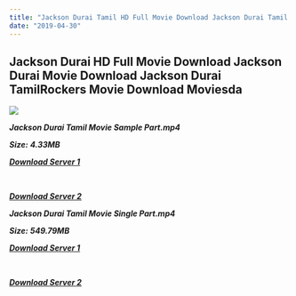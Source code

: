 ```yaml
---
title: "Jackson Durai Tamil HD Full Movie Download Jackson Durai Tamil Movie HD Download"
date: "2019-04-30"
---
```


## Jackson Durai HD Full Movie Download Jackson Durai Movie Download Jackson Durai TamilRockers Movie Download Moviesda

![](https://images.moviebuff.com/3d4d7c3c-8f37-44aa-90d7-6a99b0451858?w=1000)

**_Jackson Durai Tamil Movie Sample Part.mp4_**

**_Size:_** **_4.33MB_**  

**_[Download Server 1](http://s20.uptofiles.net//files/Tamil{18b9e36be58349bcedc591cb24b1d58373c4fcb8ec6c90ee99c2d93b5f4aedc9}202017{18b9e36be58349bcedc591cb24b1d58373c4fcb8ec6c90ee99c2d93b5f4aedc9}20Movies/Jackson{18b9e36be58349bcedc591cb24b1d58373c4fcb8ec6c90ee99c2d93b5f4aedc9}20Durai{18b9e36be58349bcedc591cb24b1d58373c4fcb8ec6c90ee99c2d93b5f4aedc9}20(2016){18b9e36be58349bcedc591cb24b1d58373c4fcb8ec6c90ee99c2d93b5f4aedc9}20HD{18b9e36be58349bcedc591cb24b1d58373c4fcb8ec6c90ee99c2d93b5f4aedc9}20DVDRip/Mp4{18b9e36be58349bcedc591cb24b1d58373c4fcb8ec6c90ee99c2d93b5f4aedc9}20HD{18b9e36be58349bcedc591cb24b1d58373c4fcb8ec6c90ee99c2d93b5f4aedc9}20(640x360)/Jackson{18b9e36be58349bcedc591cb24b1d58373c4fcb8ec6c90ee99c2d93b5f4aedc9}20Durai{18b9e36be58349bcedc591cb24b1d58373c4fcb8ec6c90ee99c2d93b5f4aedc9}20Sample{18b9e36be58349bcedc591cb24b1d58373c4fcb8ec6c90ee99c2d93b5f4aedc9}20(640x360).mp4)_**

**_[  
](http://s20.uptofiles.net//files/Tamil{18b9e36be58349bcedc591cb24b1d58373c4fcb8ec6c90ee99c2d93b5f4aedc9}202017{18b9e36be58349bcedc591cb24b1d58373c4fcb8ec6c90ee99c2d93b5f4aedc9}20Movies/Jackson{18b9e36be58349bcedc591cb24b1d58373c4fcb8ec6c90ee99c2d93b5f4aedc9}20Durai{18b9e36be58349bcedc591cb24b1d58373c4fcb8ec6c90ee99c2d93b5f4aedc9}20(2016){18b9e36be58349bcedc591cb24b1d58373c4fcb8ec6c90ee99c2d93b5f4aedc9}20HD{18b9e36be58349bcedc591cb24b1d58373c4fcb8ec6c90ee99c2d93b5f4aedc9}20DVDRip/Mp4{18b9e36be58349bcedc591cb24b1d58373c4fcb8ec6c90ee99c2d93b5f4aedc9}20HD{18b9e36be58349bcedc591cb24b1d58373c4fcb8ec6c90ee99c2d93b5f4aedc9}20(640x360)/Jackson{18b9e36be58349bcedc591cb24b1d58373c4fcb8ec6c90ee99c2d93b5f4aedc9}20Durai{18b9e36be58349bcedc591cb24b1d58373c4fcb8ec6c90ee99c2d93b5f4aedc9}20Sample{18b9e36be58349bcedc591cb24b1d58373c4fcb8ec6c90ee99c2d93b5f4aedc9}20(640x360).mp4)_**

**_[Download Server 2](http://s20.uptofiles.net//files/Tamil{18b9e36be58349bcedc591cb24b1d58373c4fcb8ec6c90ee99c2d93b5f4aedc9}202017{18b9e36be58349bcedc591cb24b1d58373c4fcb8ec6c90ee99c2d93b5f4aedc9}20Movies/Jackson{18b9e36be58349bcedc591cb24b1d58373c4fcb8ec6c90ee99c2d93b5f4aedc9}20Durai{18b9e36be58349bcedc591cb24b1d58373c4fcb8ec6c90ee99c2d93b5f4aedc9}20(2016){18b9e36be58349bcedc591cb24b1d58373c4fcb8ec6c90ee99c2d93b5f4aedc9}20HD{18b9e36be58349bcedc591cb24b1d58373c4fcb8ec6c90ee99c2d93b5f4aedc9}20DVDRip/Mp4{18b9e36be58349bcedc591cb24b1d58373c4fcb8ec6c90ee99c2d93b5f4aedc9}20HD{18b9e36be58349bcedc591cb24b1d58373c4fcb8ec6c90ee99c2d93b5f4aedc9}20(640x360)/Jackson{18b9e36be58349bcedc591cb24b1d58373c4fcb8ec6c90ee99c2d93b5f4aedc9}20Durai{18b9e36be58349bcedc591cb24b1d58373c4fcb8ec6c90ee99c2d93b5f4aedc9}20Sample{18b9e36be58349bcedc591cb24b1d58373c4fcb8ec6c90ee99c2d93b5f4aedc9}20(640x360).mp4)_**

**_Jackson Durai Tamil Movie Single Part.mp4_**

**_Size:_** **_549.79MB_**

**_[Download Server 1](http://s20.uptofiles.net//files/Tamil{18b9e36be58349bcedc591cb24b1d58373c4fcb8ec6c90ee99c2d93b5f4aedc9}202017{18b9e36be58349bcedc591cb24b1d58373c4fcb8ec6c90ee99c2d93b5f4aedc9}20Movies/Jackson{18b9e36be58349bcedc591cb24b1d58373c4fcb8ec6c90ee99c2d93b5f4aedc9}20Durai{18b9e36be58349bcedc591cb24b1d58373c4fcb8ec6c90ee99c2d93b5f4aedc9}20(2016){18b9e36be58349bcedc591cb24b1d58373c4fcb8ec6c90ee99c2d93b5f4aedc9}20HD{18b9e36be58349bcedc591cb24b1d58373c4fcb8ec6c90ee99c2d93b5f4aedc9}20DVDRip/Mp4{18b9e36be58349bcedc591cb24b1d58373c4fcb8ec6c90ee99c2d93b5f4aedc9}20HD{18b9e36be58349bcedc591cb24b1d58373c4fcb8ec6c90ee99c2d93b5f4aedc9}20(640x360)/Jackson{18b9e36be58349bcedc591cb24b1d58373c4fcb8ec6c90ee99c2d93b5f4aedc9}20Durai{18b9e36be58349bcedc591cb24b1d58373c4fcb8ec6c90ee99c2d93b5f4aedc9}20(640x360).mp4)_**

**_[  
](http://s20.uptofiles.net//files/Tamil{18b9e36be58349bcedc591cb24b1d58373c4fcb8ec6c90ee99c2d93b5f4aedc9}202017{18b9e36be58349bcedc591cb24b1d58373c4fcb8ec6c90ee99c2d93b5f4aedc9}20Movies/Jackson{18b9e36be58349bcedc591cb24b1d58373c4fcb8ec6c90ee99c2d93b5f4aedc9}20Durai{18b9e36be58349bcedc591cb24b1d58373c4fcb8ec6c90ee99c2d93b5f4aedc9}20(2016){18b9e36be58349bcedc591cb24b1d58373c4fcb8ec6c90ee99c2d93b5f4aedc9}20HD{18b9e36be58349bcedc591cb24b1d58373c4fcb8ec6c90ee99c2d93b5f4aedc9}20DVDRip/Mp4{18b9e36be58349bcedc591cb24b1d58373c4fcb8ec6c90ee99c2d93b5f4aedc9}20HD{18b9e36be58349bcedc591cb24b1d58373c4fcb8ec6c90ee99c2d93b5f4aedc9}20(640x360)/Jackson{18b9e36be58349bcedc591cb24b1d58373c4fcb8ec6c90ee99c2d93b5f4aedc9}20Durai{18b9e36be58349bcedc591cb24b1d58373c4fcb8ec6c90ee99c2d93b5f4aedc9}20(640x360).mp4)_**

**_[Download Server 2](http://s20.uptofiles.net//files/Tamil{18b9e36be58349bcedc591cb24b1d58373c4fcb8ec6c90ee99c2d93b5f4aedc9}202017{18b9e36be58349bcedc591cb24b1d58373c4fcb8ec6c90ee99c2d93b5f4aedc9}20Movies/Jackson{18b9e36be58349bcedc591cb24b1d58373c4fcb8ec6c90ee99c2d93b5f4aedc9}20Durai{18b9e36be58349bcedc591cb24b1d58373c4fcb8ec6c90ee99c2d93b5f4aedc9}20(2016){18b9e36be58349bcedc591cb24b1d58373c4fcb8ec6c90ee99c2d93b5f4aedc9}20HD{18b9e36be58349bcedc591cb24b1d58373c4fcb8ec6c90ee99c2d93b5f4aedc9}20DVDRip/Mp4{18b9e36be58349bcedc591cb24b1d58373c4fcb8ec6c90ee99c2d93b5f4aedc9}20HD{18b9e36be58349bcedc591cb24b1d58373c4fcb8ec6c90ee99c2d93b5f4aedc9}20(640x360)/Jackson{18b9e36be58349bcedc591cb24b1d58373c4fcb8ec6c90ee99c2d93b5f4aedc9}20Durai{18b9e36be58349bcedc591cb24b1d58373c4fcb8ec6c90ee99c2d93b5f4aedc9}20(640x360).mp4)_**

